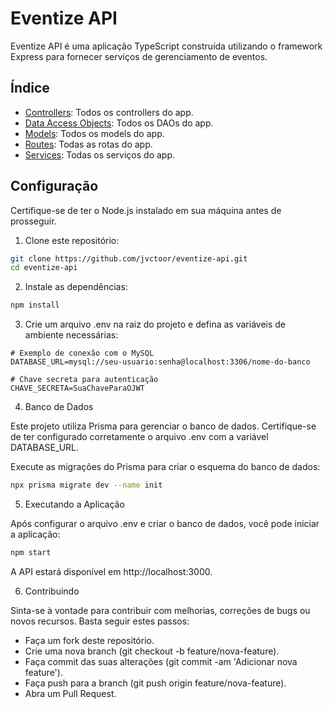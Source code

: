 # Eventize API

Eventize API é uma aplicação TypeScript construída utilizando o framework Express para fornecer serviços de gerenciamento de eventos.

## Índice

- [Controllers](https://github.com/jvctoor/eventize-api/tree/main/src/controllers): Todos os controllers do app.
- [Data Access Objects](https://github.com/jvctoor/eventize-api/tree/main/src/daos): Todos os DAOs do app.
- [Models](https://github.com/jvctoor/eventize-api/tree/main/src/models): Todos os models do app.
- [Routes](https://github.com/jvctoor/eventize-api/tree/main/src/routes): Todas as rotas do app.
- [Services](https://github.com/jvctoor/eventize-api/tree/main/src/services): Todas os serviços do app.

## Configuração

Certifique-se de ter o Node.js instalado em sua máquina antes de prosseguir.

1. Clone este repositório:

```bash
git clone https://github.com/jvctoor/eventize-api.git
cd eventize-api
````

2. Instale as dependências:

```bash
npm install
````


3. Crie um arquivo .env na raiz do projeto e defina as variáveis de ambiente necessárias:
```plaintext
# Exemplo de conexão com o MySQL
DATABASE_URL=mysql://seu-usuario:senha@localhost:3306/nome-do-banco

# Chave secreta para autenticação
CHAVE_SECRETA=SuaChaveParaOJWT
````

4. Banco de Dados

Este projeto utiliza Prisma para gerenciar o banco de dados. Certifique-se de ter configurado corretamente o arquivo .env com a variável DATABASE_URL.

Execute as migrações do Prisma para criar o esquema do banco de dados:
```bash
npx prisma migrate dev --name init
````

5. Executando a Aplicação

Após configurar o arquivo .env e criar o banco de dados, você pode iniciar a aplicação:

```bash
npm start
````

A API estará disponível em http://localhost:3000.

6. Contribuindo

Sinta-se à vontade para contribuir com melhorias, correções de bugs ou novos recursos. Basta seguir estes passos:

- Faça um fork deste repositório.
- Crie uma nova branch (git checkout -b feature/nova-feature).
- Faça commit das suas alterações (git commit -am 'Adicionar nova feature').
- Faça push para a branch (git push origin feature/nova-feature).
- Abra um Pull Request.